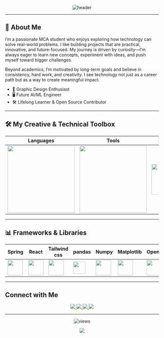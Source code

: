 <!-- Header Banner -->
<p align="center">
  <img src="https://capsule-render.vercel.app/api?type=waving&color=7F3ACE&height=200&section=header&text=I%20am%20Biman&fontSize=50&fontColor=ffffff&animation=fadeIn&fontAlignY=35" alt="header"/>
</p>

---

## 👋 About Me  
I’m a passionate MCA student who enjoys exploring how technology can solve real-world problems. I like building projects that are practical, innovative, and future-focused. My journey is driven by curiosity—I’m always eager to learn new concepts, experiment with ideas, and push myself toward bigger challenges.

Beyond academics, I’m motivated by long-term goals and believe in consistency, hard work, and creativity. I see technology not just as a career path but as a way to create meaningful impact.

- 🎨 Graphic Design Enthusiast  
- 🖥️ Future AI/ML Engineer  
- 🛠️ Lifelong Learner & Open Source Contributor  

---

## 🛠️ My Creative & Technical Toolbox  

| Languages | Tools | Design |
|-----------|-------|--------|
| <img src="https://skillicons.dev/icons?i=java,python,c,html,css,js" width="220"/> | <img src="https://skillicons.dev/icons?i=git,docker,jenkines" width="220"/> | <img src="https://skillicons.dev/icons?i=ps,figma" width="100"/> |

---

## 📊 Frameworks & Libraries

| Spring | React | Tailwind css | pandas | Numpy | Matplotlib | OpenCV |
|---------|------------|--------|-------|---------|------------|--------|
| <img src="https://skillicons.dev/icons?i=spring" width="50"/> | <img src="https://skillicons.dev/icons?i=react" width="50"/> | <img src="https://skillicons.dev/icons?i=tailwind" width="50"/> | <img src="https://raw.githubusercontent.com/simple-icons/simple-icons/develop/icons/pandas.svg" width="40" fill="#150458"/> | <img src="https://numpy.org/images/logo.svg" width="50"/> | <img src="https://matplotlib.org/stable/_static/logo2_compressed.svg" width="50"/> | <img src="https://opencv.org/wp-content/uploads/2020/07/OpenCV_logo_black-1.png" width="50"/> |

---

## Connect with Me  

<p align="center">
  <a href="https://www.linkedin.com/in/your-linkedin/" target="_blank">
    <img src="https://img.shields.io/badge/LinkedIn-blue?style=for-the-badge&logo=linkedin" />
  </a>
  
  <a href="https://www.instagram.com/your-instagram/" target="_blank">
    <img src="https://img.shields.io/badge/Instagram-E4405F?style=for-the-badge&logo=instagram&logoColor=white" />
  </a>
  
  <a href="mailto:bimanroy654@gmail.com">
    <img src="https://img.shields.io/badge/Email-red?style=for-the-badge&logo=gmail&logoColor=white" />
  </a>
  
  <a href="https://www.buymeacoffee.com/yourusername" target="_blank">
    <img src="https://img.shields.io/badge/Buy%20me%20a%20coffee-FFDD00?style=for-the-badge&logo=buy-me-a-coffee&logoColor=black" />
  </a>
</p>




---

<p align="center">
  <img src="https://komarev.com/ghpvc/?username=MrBimanRoy&label=Profile+Views&color=7F3ACE&style=flat" alt="views"/>
</p>

<!-- Footer -->
<p align="center">
  <img src="https://capsule-render.vercel.app/api?type=waving&color=7F3ACE&height=120&section=footer"/>
</p>

